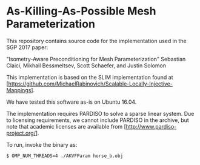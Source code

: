 # As-Killing-As-Possible Mesh Parameterization
This repository contains source code for the implementation used in the SGP 2017 paper:

"Isometry-Aware Preconditioning for Mesh Parameterization"
Sebastian Claici, Mikhail Bessmeltsev, Scott Schaefer, and Justin Solomon

This implementation is based on the SLIM implementation found at [https://github.com/MichaelRabinovich/Scalable-Locally-Injective-Mappings].

We have tested this software as-is on Ubuntu 16.04.

The implementation requires PARDISO to solve a sparse linear system. Due to licensing
requirements, we cannot include PARDISO in the archive, but note that academic licenses
are available from [http://www.pardiso-project.org/].

To run, invoke the binary as:

`$ OMP_NUM_THREADS=4 ./AKVFParam horse_b.obj`
